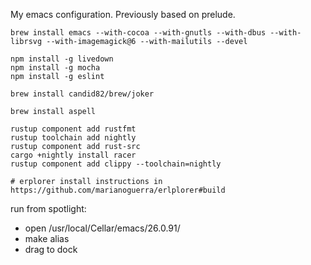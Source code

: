 My emacs configuration. Previously based on prelude.

``` shell
brew install emacs --with-cocoa --with-gnutls --with-dbus --with-librsvg --with-imagemagick@6 --with-mailutils --devel

npm install -g livedown
npm install -g mocha
npm install -g eslint

brew install candid82/brew/joker

brew install aspell

rustup component add rustfmt
rustup toolchain add nightly
rustup component add rust-src
cargo +nightly install racer
rustup component add clippy --toolchain=nightly

# erplorer install instructions in https://github.com/marianoguerra/erlplorer#build
```

run from spotlight:

- open /usr/local/Cellar/emacs/26.0.91/
- make alias
- drag to dock
